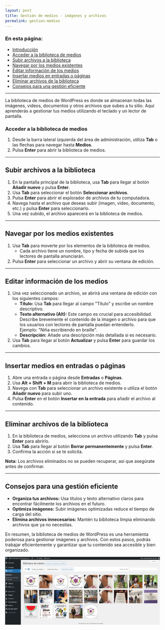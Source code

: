 ```yaml
---
layout: post
title: Gestión de medios - imágenes y archivos
permalink: gestion-medios
---
```


### En esta página:

- [Introducción](#introducción)
- [Acceder a la biblioteca de medios](#acceder-a-la-biblioteca-de-medios)
- [Subir archivos a la biblioteca](#subir-archivos-a-la-biblioteca)
- [Navegar por los medios existentes](#navegar-por-los-medios-existentes)
- [Editar información de los medios](#editar-información-de-los-medios)
- [Insertar medios en entradas o páginas](#insertar-medios-en-entradas-o-páginas)
- [Eliminar archivos de la biblioteca](#eliminar-archivos-de-la-biblioteca)
- [Consejos para una gestión eficiente](#consejos-para-una-gestión-eficiente)

---

La biblioteca de medios de WordPress es donde se almacenan todas las imágenes, videos, documentos y otros archivos que subes a tu sitio. Aquí aprenderás a gestionar tus medios utilizando el teclado y un lector de pantalla.

### Acceder a la biblioteca de medios

1. Desde la barra lateral izquierda del área de administración, utiliza **Tab** o las flechas para navegar hasta **Medios**.  
2. Pulsa **Enter** para abrir la biblioteca de medios.

---

## Subir archivos a la biblioteca

1. En la pantalla principal de la biblioteca, usa **Tab** para llegar al botón **Añadir nuevo** y pulsa **Enter**.  
2. Usa **Tab** para seleccionar el botón **Seleccionar archivos**.  
3. Pulsa **Enter** para abrir el explorador de archivos de tu computadora.  
4. Navega hasta el archivo que deseas subir (imagen, video, documento, etc.) y pulsa **Enter** para seleccionarlo.  
5. Una vez subido, el archivo aparecerá en la biblioteca de medios.

---

## Navegar por los medios existentes

1. Usa **Tab** para moverte por los elementos de la biblioteca de medios.  
   - Cada archivo tiene un nombre, tipo y fecha de subida que los lectores de pantalla anunciarán.  
2. Pulsa **Enter** para seleccionar un archivo y abrir su ventana de edición.

---

## Editar información de los medios

1. Una vez seleccionado un archivo, se abrirá una ventana de edición con los siguientes campos:  
   - **Título:** Usa **Tab** para llegar al campo "Título" y escribe un nombre descriptivo.  
   - **Texto alternativo (Alt):** Este campo es crucial para accesibilidad. Describe brevemente el contenido de la imagen o archivo para que los usuarios con lectores de pantalla puedan entenderlo.  
     Ejemplo: "Niña escribiendo en braille".  
   - **Descripción:** Añade una descripción más detallada si es necesario.  
2. Usa **Tab** para llegar al botón **Actualizar** y pulsa **Enter** para guardar los cambios.

---

## Insertar medios en entradas o páginas

1. Abre una entrada o página desde **Entradas** o **Páginas**.  
2. Usa **Alt + Shift + M** para abrir la biblioteca de medios.  
3. Navega con **Tab** para seleccionar un archivo existente o utiliza el botón **Añadir nuevo** para subir uno.  
4. Pulsa **Enter** en el botón **Insertar en la entrada** para añadir el archivo al contenido.

---

## Eliminar archivos de la biblioteca

1. En la biblioteca de medios, selecciona un archivo utilizando **Tab** y pulsa **Enter** para abrirlo.  
2. Usa **Tab** para llegar al botón **Borrar permanentemente** y pulsa **Enter**.  
3. Confirma la acción si se te solicita.  

**Nota:** Los archivos eliminados no se pueden recuperar, así que asegúrate antes de confirmar.

---

## Consejos para una gestión eficiente

- **Organiza tus archivos:** Usa títulos y texto alternativo claros para encontrar fácilmente los archivos en el futuro.  
- **Optimiza imágenes:** Subir imágenes optimizadas reduce el tiempo de carga del sitio.  
- **Elimina archivos innecesarios:** Mantén tu biblioteca limpia eliminando archivos que ya no necesitas.

En resumen, la biblioteca de medios de WordPress es una herramienta poderosa para gestionar imágenes y archivos. Con estos pasos, podrás trabajar eficientemente y garantizar que tu contenido sea accesible y bien organizado.

![Captura de pantalla del área de administración de WordPress donde se muestra el apartado de gestión de medios con la lista de miniaturas de las imágenes publicadas en el sitio.](images/gestion-medios.png)